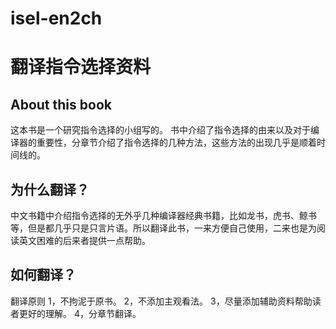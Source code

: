 # isel-en2ch
# 翻译指令选择资料
## About this book
这本书是一个研究指令选择的小组写的。 书中介绍了指令选择的由来以及对于编译器的重要性，分章节介绍了指令选择的几种方法，这些方法的出现几乎是顺着时间线的。
## 为什么翻译？
中文书籍中介绍指令选择的无外乎几种编译器经典书籍，比如龙书，虎书、鲸书等，但是都几乎只是只言片语。所以翻译此书，一来方便自己使用，二来也是为阅读英文困难的后来者提供一点帮助。
## 如何翻译？
翻译原则 1，不拘泥于原书。 2，不添加主观看法。 3，尽量添加辅助资料帮助读者更好的理解。 4，分章节翻译。

